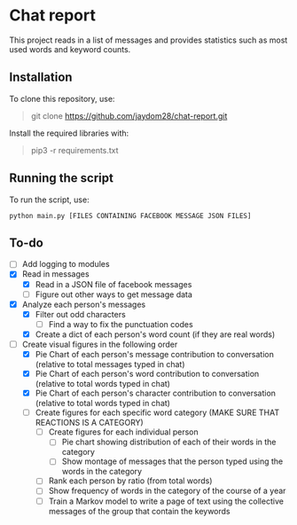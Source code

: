 # Chat report
This project reads in a list of messages and provides statistics such as most used words and keyword counts.

## Installation
To clone this repository, use:
> git clone https://github.com/jaydom28/chat-report.git

Install the required libraries with:
> pip3 -r requirements.txt

## Running the script
To run the script, use:

`python main.py [FILES CONTAINING FACEBOOK MESSAGE JSON FILES]`

## To-do
- [ ] Add logging to modules
- [x] Read in messages
    - [x] Read in a JSON file of facebook messages
    - [ ] Figure out other ways to get message data
- [x] Analyze each person's messages
    - [x] Filter out odd characters
        - [ ] Find a way to fix the punctuation codes
    - [x] Create a dict of each person's word count (if they are real words)
- [ ] Create visual figures in the following order
    - [x] Pie Chart of each person's message contribution to conversation (relative to total messages typed in chat)
    - [x] Pie Chart of each person's word contribution to conversation (relative to total words typed in chat)
    - [x] Pie Chart of each person's character contribution to conversation (relative to total words typed in chat)
    - [ ] Create figures for each specific word category (MAKE SURE THAT REACTIONS IS A CATEGORY)
        - [ ] Create figures for each individual person
            - [ ] Pie chart showing distribution of each of their words in the category
            - [ ] Show montage of messages that the person typed using the words in the category
        - [ ] Rank each person by ratio (from total words)
        - [ ] Show frequency of words in the category of the course of a year
        - [ ] Train a Markov model to write a page of text using the collective messages of the group that contain the keywords
